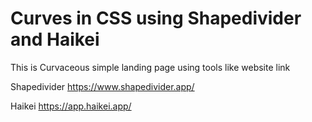 # Curves in CSS using Shapedivider and Haikei

This is Curvaceous simple landing page using tools like
website link 


Shapedivider
https://www.shapedivider.app/

Haikei
https://app.haikei.app/
